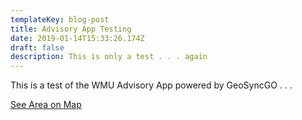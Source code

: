 ```yaml
---
templateKey: blog-post
title: Advisory App Testing
date: 2019-01-14T15:33:26.174Z
draft: false
description: This is only a test . . . again
---
```

This is a test of the WMU Advisory App powered by GeoSyncGO . . .

[See Area on Map](https://hungry-kare-b0ece7.netlify.com/map)
